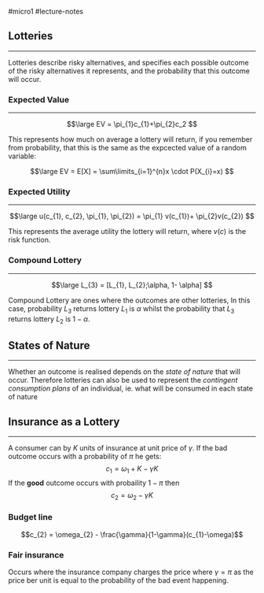 #micro1 #lecture-notes

## Lotteries
---
Lotteries describe risky alternatives, and specifies each possible outcome of the risky alternatives it represents, and the probability that this outcome will occur. 

### Expected Value
---

$$\large
EV = \pi_{1}c_{1}+\pi_{2}c_2
$$

This represents how much on average a lottery will return, if you remember from probability, that this is the same as the expcected value of a random variable: 

$$\large
EV = E[X] = \sum\limits_{i=1}^{n}x \cdot P(X_{i}=x)
$$

### Expected Utility
---

$$\large
u(c_{1}, c_{2}, \pi_{1}, \pi_{2}) = \pi_{1} v(c_{1})+ \pi_{2}v(c_{2}) 
$$

This represents the average utility the lottery will return, where $v(c)$ is the risk function. 

### Compound Lottery
---

$$\large 
L_{3} = [L_{1}, L_{2};\alpha, 1- \alpha]
$$

Compound Lottery are ones where the outcomes are other lotteries, In this case, probability $L_3$ returns lottery $L_{1}$ is $\alpha$ whilst the probability that $L_{3}$ returns lottery $L_{2}$ is $1-\alpha$. 

## States of Nature
---

Whether an outcome is realised depends on the *state of nature* that will occur. Therefore lotteries can also be used to represent the *contingent consumption plans* of an individual, ie. what will be consumed in each state of nature

## Insurance as a Lottery 
--- 
A consumer can by $K$ units of insurance at unit price of $\gamma$. If the bad outcome occurs with a probability of $\pi$ he gets: 
$$c_{1}= \omega_{1}+K-\gamma K$$
If the **good** outcome occurs with probaility $1-\pi$ then 
$$c_{2}= \omega_{2}-\gamma K$$ 
### Budget line
$$c_{2} = \omega_{2} - \frac{\gamma}{1-\gamma}(c_{1}-\omega)$$
### Fair insurance
Occurs where the insurance company charges the price where $\gamma=\pi$ as the price ber unit is equal to the probability of the bad event happening. 



